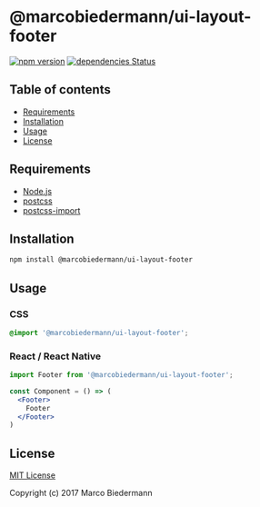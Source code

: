 # @marcobiedermann/ui-layout-footer

[![npm version](https://badge.fury.io/js/%40marcobiedermann%2Fui-layout-footer.svg)](https://badge.fury.io/js/%40marcobiedermann%2Fui-layout-footer)
[![dependencies Status](https://david-dm.org/marcobiedermann/ui/status.svg?path=packages/ui-layout-footer)](https://david-dm.org/marcobiedermann/ui?path=packages/ui-layout-footer)

## Table of contents

* [Requirements](#requirements)
* [Installation](#installation)
* [Usage](#usage)
* [License](#license)

## Requirements

* [Node.js](https://nodejs.org)
* [postcss](https://github.com/postcss/postcss)
* [postcss-import](https://github.com/postcss/postcss-import)

## Installation

```sh
npm install @marcobiedermann/ui-layout-footer
```

## Usage

### CSS

```css
@import '@marcobiedermann/ui-layout-footer';
```

### React / React Native

```jsx
import Footer from '@marcobiedermann/ui-layout-footer';

const Component = () => (
  <Footer>
    Footer
  </Footer>
)
```

## License

[MIT License](../../LICENSE)

Copyright (c) 2017 Marco Biedermann
